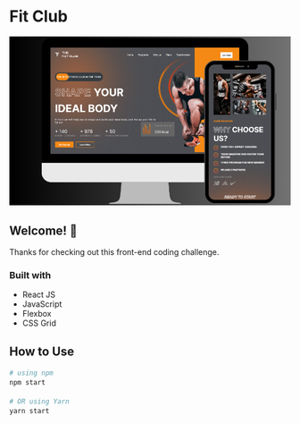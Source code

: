 # Fit Club

![Design WEB and Mobile](./src/gym-app.png)


## Welcome! 👋
Thanks for checking out this front-end coding challenge.


### Built with

- React JS
- JavaScript
- Flexbox
- CSS Grid


## How to Use

```bash
# using npm
npm start

# OR using Yarn
yarn start
```


